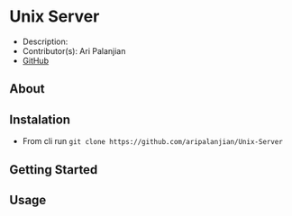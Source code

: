# Unix Server
- Description: 
- Contributor(s): Ari Palanjian
- [GitHub](https://github.com/aripalanjian/Unix-Server)
## About

## Instalation
- From cli run ```git clone https://github.com/aripalanjian/Unix-Server```

## Getting Started


## Usage
